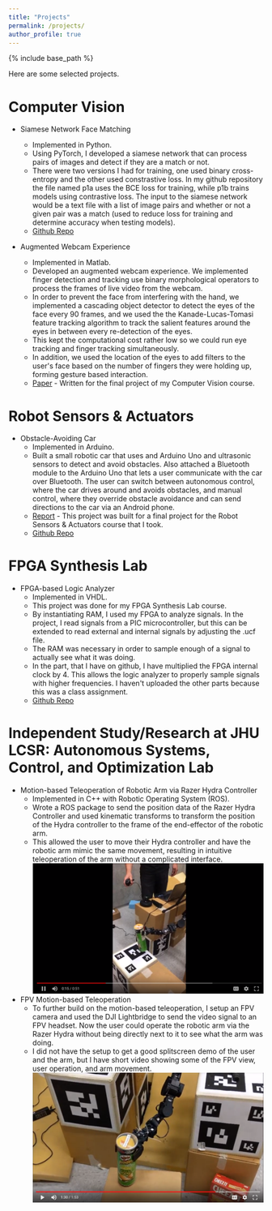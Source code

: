 ```yaml
---
title: "Projects"
permalink: /projects/
author_profile: true
---
```


<html>
  <head>
    <link href="https://fonts.googleapis.com/css?family=Roboto&display=swap" rel="stylesheet">
    <script type="text/javascript">
      var host = "theshwin.com/projects/";
      if ((host == window.location.host) && (window.location.protocol != "https:"))
        window.location.protocol = "https";
    </script>
  </head>
</html>

{% include base_path %}

Here are some selected projects.

Computer Vision
======
* Siamese Network Face Matching
  * Implemented in Python.
  * Using PyTorch, I developed a siamese network that can process pairs of images and detect if they are a match or not.
  * There were two versions I had for training, one used binary cross-entropy and the other used constrastive loss. In my github repository the file named p1a uses the BCE loss for training, while p1b trains models using contrastive loss. The input to the siamese network would be a text file with a list of image pairs and whether or not a given pair was a match (used to reduce loss for training and determine accuracy when testing models).
  * <a href="https://github.com/The-Shwin/Siamese-Face-Matching">Github Repo</a>

* Augmented Webcam Experience
  * Implemented in Matlab.
  * Developed an augmented webcam experience. We implemented finger detection and tracking use binary morphological operators to process the frames of live video from the webcam.
  * In order to prevent the face from interfering with the hand, we implemented a cascading object detector to detect the eyes of the face every 90 frames, and we used the the Kanade-Lucas-Tomasi feature tracking algorithm to track the salient features around the eyes in between every re-detection of the eyes.
  * This kept the computational cost rather low so we could run eye tracking and finger tracking simultaneously.  
  * In addition, we used the location of the eyes to add filters to the user's face based on the number of fingers they were holding up, forming gesture based interaction.
  * [Paper](https://theshwin.com/files/cvproject.pdf) - Written for the final project of my Computer Vision course.

Robot Sensors & Actuators
======
* Obstacle-Avoiding Car
  * Implemented in Arduino.
  * Built a small robotic car that uses and Arduino Uno and ultrasonic sensors to detect and avoid obstacles. Also attached a Bluetooth module to the Arduino Uno that lets a user communicate with the car over Bluetooth. The user can switch between autonomous control, where the car drives around and avoids obstacles, and manual control, where they override obstacle avoidance and can send directions to the car via an Android phone.
  * [Report](https://theshwin.com/files/rsaproject.pdf) - This project was built for a final project for the Robot Sensors & Actuators course that I took.
  * [Github Repo](https://github.com/mattkae/Obstabot)

FPGA Synthesis Lab
======
* FPGA-based Logic Analyzer
  * Implemented in VHDL.
  * This project was done for my FPGA Synthesis Lab course.
  * By instantiating RAM, I used my FPGA to analyze signals. In the project, I read signals from a PIC microcontroller, but this can be extended to read external and internal signals by adjusting the .ucf file.
  * The RAM was necessary in order to sample enough of a signal to actually see what it was doing.
  * In the part, that I have on github, I have multiplied the FPGA internal clock by 4. This allows the logic analyzer to properly sample signals with higher frequencies. I haven't uploaded the other parts because this was a class assignment.
  * [Github Repo](https://github.com/The-Shwin/FPGA-LogicAnalyzer)

Independent Study/Research at JHU LCSR: Autonomous Systems, Control, and Optimization Lab
======
* Motion-based Teleoperation of Robotic Arm via Razer Hydra Controller
  * Implemented in C++ with Robotic Operating System (ROS).
  * Wrote a ROS package to send the position data of the Razer Hydra Controller and used kinematic transforms to transform the position of the Hydra controller to the frame of the end-effector of the robotic arm.
  * This allowed the user to move their Hydra controller and have the robotic arm mimic the same movement, resulting in intuitive teleoperation of the arm without a complicated interface.
[![Hydra Teleoperation](/images/Video1.PNG)](https://drive.google.com/open?id=0Bx6eCdlCBKvvWEhiOW5EaWxNc1E)
* FPV Motion-based Teleoperation
  * To further build on the motion-based teleoperation, I setup an FPV camera and used the DJI Lightbridge to send the video signal to an FPV headset. Now the user could operate the robotic arm via the Razer Hydra without being directly next to it to see what the arm was doing.
  * I did not have the setup to get a good splitscreen demo of the user and the arm, but I have short video showing some of the FPV view, user operation, and arm movement.
[![FPV Teleoperation](/images/Video2.PNG)](https://drive.google.com/file/d/1CmU1g7jDb5s4es92wabqm8_3vDx1AL4h/view)
